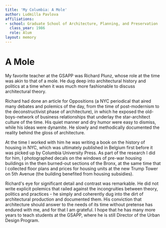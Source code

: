 ```yaml
---
title: 'My Columbia: A Mole'
author: Ludmilla Pavlova
affiliations:
- school: Graduate School of Architecture, Planning, and Preservation
  class_year: 1986
  role: Alum
layout: memory
---
```


# A Mole

My favorite teacher at the GSAPP was Richard Plunz, whose role at the time was akin to that of a mole.  He dug deep into architectural history and politics at a time when it was much more fashionable to discuss architectural theory.

Richard had done an article for Oppositions (a NYC periodical that aired many debates and polemics of the day, from the time of post-modernism to the deconstructivist phase of architecture), in which he exposed the old-boys-network of business relationships that underlay the star-architect culture of the time.  His quiet manner and dry humor were easy to dismiss, while his ideas were dynamite.  He slowly and methodically documented the reality behind the gloss of architecture.

At the time I worked with him he was writing a book on the history of housing in NYC, which was ultimately published in Belgium first before it was picked up by Columbia University Press.  As part of the research I did for him, I photographed decals on the windows of pre-war housing buildings in the then burned-out sections of the Bronx, at the same time that I collected floor plans and prices for housing units at the new Trump Tower on 5th Avenue (the building benefited from housing subsidies).

Richard's eye for significant detail and contrast was remarkable.  He did not write explicit polemics that railed against the incongruities between theory, politics and practices - he simply and coherently dug into the dirt of architectural production and documented them.  His conviction that architecture should answer to the needs of its time without pretense has endured with me, and for that I am grateful.  I hope that he has many more years to teach students at the GSAPP, where he is still Director of the Urban Design Program.
